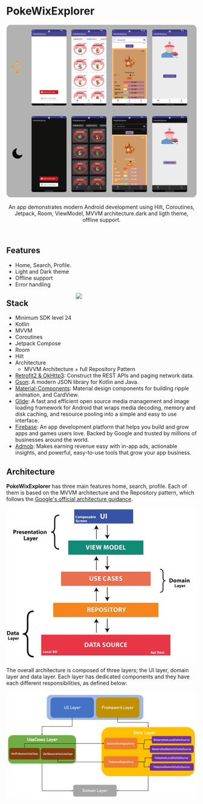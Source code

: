 # PokeWixExplorer
<p align="center">
<img src="/images/screens.png"/>
</p>
<p align="center">  
An app demonstrates modern Android development using Hilt, Coroutines, Jetpack, Room, ViewModel, MVVM architecture.dark and ligth theme, offline support.
</p>
</br>

## Features
* Home, Search, Profile.
* Light and Dark theme
* Offline support
* Error handling

<img src="/images/demo.gif" align="right" width="320"/>

## Stack
- Minimum SDK level 24
- Kotlin
- MVVM
- Coroutines
- Jetpack Compose
- Room
- Hilt
- Architecture
  - MVVM Architecture + full  Repository Pattern
- [Retrofit2 & OkHttp3](https://github.com/square/retrofit): Construct the REST APIs and paging network data.
- [Gson](https://github.com/google/gson): A modern JSON library for Kotlin and Java.
- [Material-Components](https://github.com/material-components/material-components-android): Material design components for building ripple animation, and CardView.
- [Glide](https://github.com/bumptech/glide): A fast and efficient open source media management and image loading framework for Android that wraps media decoding, memory and disk caching, and resource pooling into a simple and easy to use interface.
- [Firebase](https://firebase.google.com/): An app development platform that helps you build and grow apps and games users love. Backed by Google and trusted by millions of businesses around the world.
- [Admob](https://admob.google.com/home/): Makes earning revenue easy with in-app ads, actionable insights, and powerful, easy-to-use tools that grow your app business.

## Architecture
**PokeWixExplorer** has three main features home, search, profile.
Each of them is based on the MVVM architecture and the Repository pattern, which follows the [Google's official architecture guidance](https://developer.android.com/topic/architecture).

<img src="/images/arquitecture_layer.jpg" align="center" width="550"/>

The overall architecture is composed of three layers; the UI layer, domain layer and data layer.
Each layer has dedicated components and they have each different responsibilities, as defined below:

<img src="/images/arquitecture_pwe.png" align="center" width="550"/>
